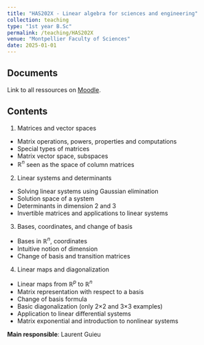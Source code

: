 ```yaml
---
title: "HAS202X - Linear algebra for sciences and engineering"
collection: teaching
type: "1st year B.Sc"
permalink: /teaching/HAS202X
venue: "Montpellier Faculty of Sciences"
date: 2025-01-01
---
```


## Documents

Link to all ressources on [Moodle](https://moodle.umontpellier.fr).

## Contents

1) Matrices and vector spaces  
- Matrix operations, powers, properties and computations  
- Special types of matrices  
- Matrix vector space, subspaces  
- $\mathbb{R}^n$ seen as the space of column matrices  

2) Linear systems and determinants  
- Solving linear systems using Gaussian elimination  
- Solution space of a system  
- Determinants in dimension 2 and 3  
- Invertible matrices and applications to linear systems  

3) Bases, coordinates, and change of basis  
- Bases in $\mathbb{R}^n$, coordinates  
- Intuitive notion of dimension  
- Change of basis and transition matrices  

4) Linear maps and diagonalization  
- Linear maps from $\mathbb{R}^p$ to $\mathbb{R}^n$  
- Matrix representation with respect to a basis  
- Change of basis formula  
- Basic diagonalization (only 2×2 and 3×3 examples)  
- Application to linear differential systems  
- Matrix exponential and introduction to nonlinear systems  

**Main responsible**: Laurent Guieu

